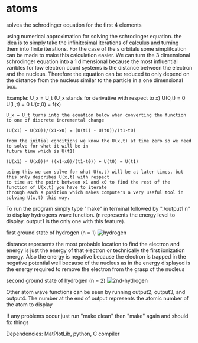 # atoms
solves the schrodinger equation for the first 4 elements

using numerical approximation for solving the schrodinger equation. the idea is to simply take the infinitesimal iterations
of calculus and turning them into finite iterations. For the case of the s orbitals some simplifcation can be made to make 
this calculation easier. We can turn the 3 dimensional schrodinger equation into a 1 dimensional because the most influential
varibles for low electron count systems is the distance between the electron and the nucleus. Therefore the equation can be
reduced to only depend on the distance from the nucleus similar to the particle in a one dimensional box.

Example:
    U_x = U_t     (U_x stands for derivative with respect to x)
    U(0,t) = 0
    U(L,t) = 0
    U(x,0) = f(x)
    
    U_x = U_t turns into the equation below when converting the function to one of discrete incremental change
    
    (U(x1) - U(x0))/(x1-x0) = (U(t1) - U(t0))/(t1-t0)
    
    from the initial conditions we know the U(x,t) at time zero so we need to solve for what it will be in 
    future time which is U(t1)
    
    (U(x1) - U(x0))* ((x1-x0)/(t1-t0)) + U(t0) = U(t1)
    
    using this we can solve for what U(x,t) will be at later times. but this only describes U(x,t) with respect
    to time at the point between x1 and x0 to find the rest of the function of U(x,t) you have to iterate 
    through each X position which makes computers a very useful tool in solving U(x,t) this way.
    
 
 To run the program simply type "make" in terminal followed by "./output1 n" to display hydrogens wave function. 
 (n represents the energy level to display. output1 is the only one with this feature).
 
 first ground state of hydrogen (n = 1)
 ![hydrogen](https://user-images.githubusercontent.com/29937430/33965057-7b475974-e00f-11e7-9a45-9ba01a185bbf.png)

 distance represents the most probable location to find the electron and energy is just the energy of that 
 electron or technically the first ionization energy. Also the energy is negative because the electron is 
 trapped in the negative potential well because of the nucleus as in the energy displayed is the energy required 
 to remove the electron from the grasp of the nucleus
 
 second ground state of hydrogen (n = 2)
 ![2nd-hydrogen](https://user-images.githubusercontent.com/29937430/33965275-22c0a57a-e010-11e7-9509-e4a2f48df2e8.png)
 
 Other atom wave functions can be seen by running output2, output3, and output4. The number at the end
 of output represents the atomic number of the atom to display
 
 If any problems occur just run "make clean" then "make" again and should fix things
 
 Dependencies:
     MatPlotLib,
     python,
     C compiler
     
    
